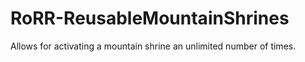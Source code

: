# RoRR-ReusableMountainShrines
Allows for activating a mountain shrine an unlimited number of times.
